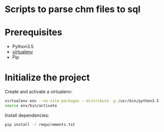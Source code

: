 # Scripts to parse chm files to sql 

# Prerequisites 
- Python3.5
- [virtualenv](https://virtualenv.pypa.io/en/latest/)
- Pip

# Initialize the project
Create and activate a virtualenv:

```bash
virtualenv env --no-site-packages --distribute -p /usr/bin/python3.5
source env/bin/activate
```
Install dependencies:

```bash
pip install -r requirements.txt
```

